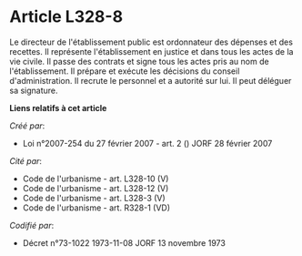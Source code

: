 # Article L328-8

Le directeur de l'établissement public est ordonnateur des dépenses et des recettes. Il représente l'établissement en justice
et dans tous les actes de la vie civile. Il passe des contrats et signe tous les actes pris au nom de l'établissement. Il
prépare et exécute les décisions du conseil d'administration. Il recrute le personnel et a autorité sur lui. Il peut déléguer
sa signature.

**Liens relatifs à cet article**

_Créé par_:

  - Loi n°2007-254 du 27 février 2007 - art. 2 () JORF 28 février 2007

_Cité par_:

  - Code de l'urbanisme - art. L328-10 (V)
  - Code de l'urbanisme - art. L328-12 (V)
  - Code de l'urbanisme - art. L328-3 (V)
  - Code de l'urbanisme - art. R328-1 (VD)

_Codifié par_:

  - Décret n°73-1022 1973-11-08 JORF 13 novembre 1973
